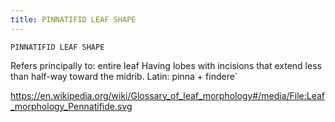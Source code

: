 ```yaml
---
title: PINNATIFID LEAF SHAPE
---
```

`PINNATIFID LEAF SHAPE`

Refers principally to: entire leaf
Having lobes with incisions that extend less than half-way toward the midrib.
Latin: pinna + findere`

https://en.wikipedia.org/wiki/Glossary_of_leaf_morphology#/media/File:Leaf_morphology_Pennatifide.svg